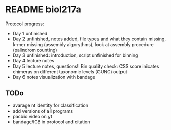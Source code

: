 # README biol217a

Protocol progress: 
- Day 1 unfinished
- Day 2 unfinished, notes added, file types and what they contain missing, k-mer missing (assembly algorythms), look at assembly procedure (palindrom counting)
- Day 3 unfinished: introduction, script unfinished for binning
- Day 4 lecture notes
- Day 5 lecture notes, questions!! Bin quality check: CSS score inicates chimeras on different taxonomic levels (GUNC) output
- Day 6 notes visualization with bandage

## TODo

- avarage nt identity for classification
- add versions of all programs
- pacbio video on yt
- bandage/IGB in protocol and citation